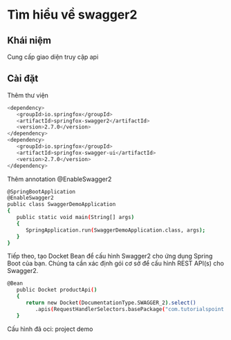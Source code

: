 # Tìm hiểu về swagger2

## Khái niệm

Cung cấp giao diện truy cập api

## Cài đặt

Thêm thư viện

```sh
<dependency>
   <groupId>io.springfox</groupId>
   <artifactId>springfox-swagger2</artifactId>
   <version>2.7.0</version>
</dependency>
<dependency>
   <groupId>io.springfox</groupId>
   <artifactId>springfox-swagger-ui</artifactId>
   <version>2.7.0</version>
</dependency>
```

Thêm annotation @EnableSwagger2

```sh
@SpringBootApplication
@EnableSwagger2
public class SwaggerDemoApplication
{
   public static void main(String[] args)
   {
      SpringApplication.run(SwaggerDemoApplication.class, args);
   }
}
```

Tiếp theo, tạo Docket Bean để cấu hình Swagger2 cho ứng dụng Spring Boot của bạn. Chúng ta cần xác định gói cơ sở để cấu hình REST API(s) cho Swagger2.

```sh
@Bean
   public Docket productApi()
   {
      return new Docket(DocumentationType.SWAGGER_2).select()
         .apis(RequestHandlerSelectors.basePackage("com.tutorialspoint.swaggerdemo")).build();
   }
```

Cấu hình đã oci: project demo
